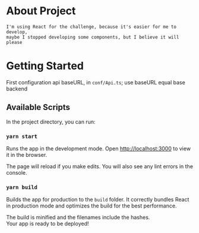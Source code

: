 # About Project
    I'm using React for the challenge, because it's easier for me to develop,
    maybe I stopped developing some components, but I believe it will please

# Getting Started
First configuration api baseURL, in `conf/Api.ts`;
use baseURL equal base backend

## Available Scripts

In the project directory, you can run:

### `yarn start`

Runs the app in the development mode.
Open [http://localhost:3000](http://localhost:3000) to view it in the browser.

The page will reload if you make edits.
You will also see any lint errors in the console.

### `yarn build`

Builds the app for production to the `build` folder.
It correctly bundles React in production mode and optimizes the build for the best performance.

The build is minified and the filenames include the hashes.\
Your app is ready to be deployed!
